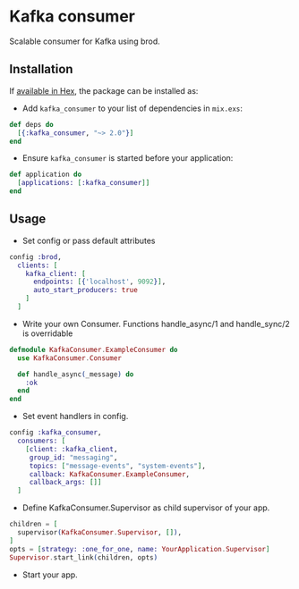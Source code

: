 # Kafka consumer

Scalable consumer for Kafka using brod.

## Installation

If [available in Hex](https://hex.pm/packages/kafka_consumer), the package can be installed as:

* Add `kafka_consumer` to your list of dependencies in `mix.exs`:

```elixir
def deps do
  [{:kafka_consumer, "~> 2.0"}]
end
```

* Ensure `kafka_consumer` is started before your application:

```elixir
def application do
  [applications: [:kafka_consumer]]
end
```

## Usage

* Set config or pass default attributes

```elixir
config :brod,
  clients: [
    kafka_client: [
      endpoints: [{'localhost', 9092}],
      auto_start_producers: true
    ]
  ]
```

* Write your own Consumer. Functions handle_async/1 and handle_sync/2 is overridable

```elixir
defmodule KafkaConsumer.ExampleConsumer do
  use KafkaConsumer.Consumer

  def handle_async(_message) do
    :ok
  end
end
```

* Set event handlers in config.

```elixir
config :kafka_consumer,
  consumers: [
    [client: :kafka_client,
     group_id: "messaging",
     topics: ["message-events", "system-events"],
     callback: KafkaConsumer.ExampleConsumer,
     callback_args: []]
  ]

```

* Define KafkaConsumer.Supervisor as child supervisor of your app.

```elixir
children = [
  supervisor(KafkaConsumer.Supervisor, []),
]
opts = [strategy: :one_for_one, name: YourApplication.Supervisor]
Supervisor.start_link(children, opts)
```

* Start your app.
